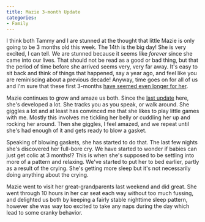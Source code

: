 ```yaml
---
title: Mazie 3-month Update
categories:
- Family
---
```


I think both Tammy and I are stunned at the thought that little Mazie is only going to be 3 months old this week. The 14th is the big day! She is very excited, I can tell. We are stunned because it seems like _forever_ since she came into our lives. That should not be read as a good or bad thing, but that the period of time before she arrived seems very, very far away. It's easy to sit back and think of things that happened, say a year ago, and feel like you are reminiscing about a previous decade! Anyway, time goes on for all of us and I'm sure that these first 3-months [have seemed even longer for her](/thingelstad/fractions-and-life).

Mazie continues to grow and amaze us both. Since the [last update](/thingelstad/mazie-at-8-weeks) here, she's developed a lot. She tracks you as you speak, or walk around. She giggles a lot and at least has convinced me that she likes to play little games with me. Mostly this involves me tickling her belly or cuddling her up and rocking her around. Then she giggles, I feel amazed, and we repeat until she's had enough of it and gets ready to blow a gasket.

Speaking of blowing gaskets, she has started to do that. The last few nights she's discovered her full-bore cry. We have started to wonder if babies can just get colic at 3 months!? This is when she's supposed to be settling into more of a pattern and relaxing. We've started to put her to bed earlier, partly as a result of the crying. She's getting more sleep but it's not necessarily doing anything about the crying.

Mazie went to visit her great-grandparents last weekend and did great. She went through 10 hours in her car seat each way without too much fussing, and delighted us both by keeping a fairly stable nighttime sleep pattern, however she was way too excited to take any naps during the day which lead to some cranky behavior.
